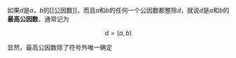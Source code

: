 如果$d$是$a$，$b$的[[公因数]]，而且$a$和$b$的任何一个公因数都整除$d$，就说$d$是$a$和$b$的**最高公因数**，通常记为

$$
d=(a,b)
$$

显然，最高公因数除了符号外唯一确定